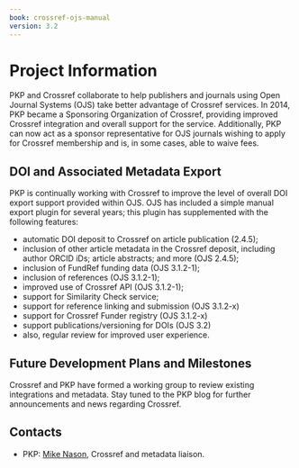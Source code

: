 ```yaml
---
book: crossref-ojs-manual
version: 3.2
---
```

# Project Information

PKP and Crossref collaborate to help publishers and journals using Open Journal Systems (OJS) take better advantage of Crossref services. In 2014, PKP became a Sponsoring Organization of Crossref, providing improved Crossref integration and overall support for the service. Additionally, PKP can now act as a sponsor representative for OJS journals wishing to apply for Crossref membership and is, in some cases, able to waive fees.

## DOI and Associated Metadata Export

PKP is continually working with Crossref to improve the level of overall DOI export support provided within OJS. OJS has included a simple manual export plugin for several years; this plugin has supplemented with the following features:

- automatic DOI deposit to Crossref on article publication (2.4.5);
- inclusion of other article metadata in the Crossref deposit, including author ORCID iDs; article abstracts; and more (OJS 2.4.5);
- inclusion of FundRef funding data (OJS 3.1.2-1);
- inclusion of references (OJS 3.1.2-1);
- improved use of Crossref API (OJS 3.1.2-1);
- support for Similarity Check service;
- support for reference linking and submission (OJS 3.1.2-x)
- support for Crossref Funder registry (OJS 3.1.2-x)
- support publications/versioning for DOIs (OJS 3.2)
- also, regular review for improved user experience.

## Future Development Plans and Milestones

Crossref and PKP have formed a working group to review existing integrations and metadata. Stay tuned to the PKP blog for further announcements and news regarding Crossref.

## Contacts

- PKP: [Mike Nason](mailto:pkp.contact@gmail.com), Crossref and metadata liaison.
